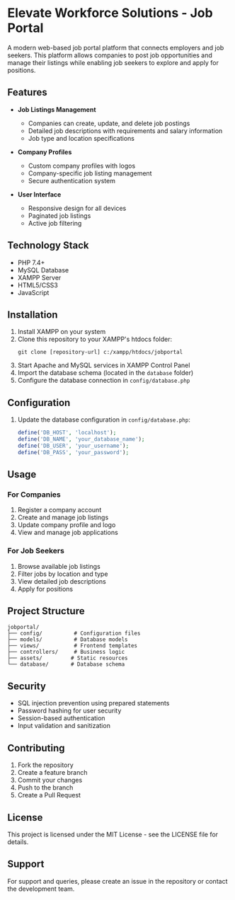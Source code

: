 # Elevate Workforce Solutions - Job Portal

A modern web-based job portal platform that connects employers and job seekers. This platform allows companies to post job opportunities and manage their listings while enabling job seekers to explore and apply for positions.

## Features

- **Job Listings Management**
  - Companies can create, update, and delete job postings
  - Detailed job descriptions with requirements and salary information
  - Job type and location specifications

- **Company Profiles**
  - Custom company profiles with logos
  - Company-specific job listing management
  - Secure authentication system

- **User Interface**
  - Responsive design for all devices
  - Paginated job listings
  - Active job filtering

## Technology Stack

- PHP 7.4+
- MySQL Database
- XAMPP Server
- HTML5/CSS3
- JavaScript

## Installation

1. Install XAMPP on your system
2. Clone this repository to your XAMPP's htdocs folder:
   ```
   git clone [repository-url] c:/xampp/htdocs/jobportal
   ```
3. Start Apache and MySQL services in XAMPP Control Panel
4. Import the database schema (located in the `database` folder)
5. Configure the database connection in `config/database.php`

## Configuration

1. Update the database configuration in `config/database.php`:
   ```php
   define('DB_HOST', 'localhost');
   define('DB_NAME', 'your_database_name');
   define('DB_USER', 'your_username');
   define('DB_PASS', 'your_password');
   ```

## Usage

### For Companies
1. Register a company account
2. Create and manage job listings
3. Update company profile and logo
4. View and manage job applications

### For Job Seekers
1. Browse available job listings
2. Filter jobs by location and type
3. View detailed job descriptions
4. Apply for positions

## Project Structure

```
jobportal/
├── config/          # Configuration files
├── models/          # Database models
├── views/           # Frontend templates
├── controllers/     # Business logic
├── assets/         # Static resources
└── database/       # Database schema
```

## Security

- SQL injection prevention using prepared statements
- Password hashing for user security
- Session-based authentication
- Input validation and sanitization

## Contributing

1. Fork the repository
2. Create a feature branch
3. Commit your changes
4. Push to the branch
5. Create a Pull Request

## License

This project is licensed under the MIT License - see the LICENSE file for details.

## Support

For support and queries, please create an issue in the repository or contact the development team.